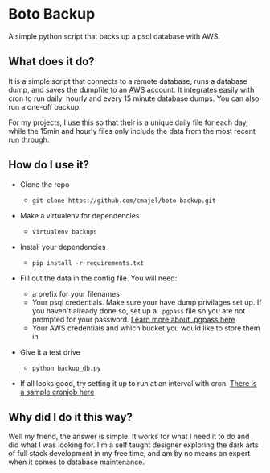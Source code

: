 # Boto Backup

A simple python script that backs up a psql database with AWS.

## What does it do?

It is a simple script that connects to a remote database, runs a database dump, and saves the dumpfile to an AWS account. It integrates easily with cron to run daily, hourly and every 15 minute database dumps. You can also run a one-off backup.

For my projects, I use this so that their is a unique daily file for each day, while the 15min and hourly files only include the data from the most recent run through.

## How do I use it?

* Clone the repo   
  * `git clone https://github.com/cmajel/boto-backup.git`
  
* Make a virtualenv for dependencies  
  * `virtualenv backups`  
  
* Install your dependencies
  * `pip install -r requirements.txt`
  
* Fill out the data in the config file. You will need:
  * a prefix for your filenames
  * Your psql credentials. Make sure your have dump privilages set up. If you haven't already done so, set up a `.pgpass` file so you are not prompted for your password. [Learn more about .pgpass here](https://www.postgresql.org/docs/9.3/static/libpq-pgpass.html)
  * Your AWS credentials and which bucket you would like to store them in
  
* Give it a test drive
  * `python backup_db.py`
  
* If all looks good, try setting it up to run at an interval with cron. [There is a sample cronjob here](https://github.com/cmajel/boto-backup/blob/master/sample_crontab.txt)

## Why did I do it this way?
Well my friend, the answer is simple. It works for what I need it to do and did what I was looking for. I'm a self taught designer exploring the dark arts of full stack development in my free time, and am by no means an expert when it comes to database maintenance.

